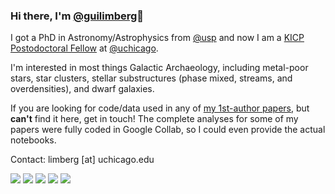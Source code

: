 ### Hi there, I'm [@guilimberg](https://github.com/guilimberg)🥭

I got a PhD in Astronomy/Astrophysics from [@usp](https://github.com/usp) and now I am a [KICP Postodoctoral Fellow](https://kavlicosmo.uchicago.edu/kicp-fellowship/) at [@uchicago](@uchicago).

I'm interested in most things Galactic Archaeology, including metal-poor stars, star clusters, stellar substructures (phase mixed, streams, and overdensities), and dwarf galaxies.

If you are looking for code/data used in any of [my 1st-author papers](https://ui.adsabs.harvard.edu/public-libraries/5AgJmpNJQ-OgcvUhvd2uxQ), but **can't** find it here, get in touch! The complete analyses for some of my papers were fully coded in Google Collab, so I could even provide the actual notebooks. 

Contact: limberg [at] uchicago.edu

[<img src="https://img.shields.io/badge/website-black?style=for-the-badge&logo=github&logoColor=%23FFFFFF" />](https://guilimberg.github.io/)
[<img src="https://img.shields.io/badge/twitter-%231DA1F2.svg?&style=for-the-badge&logo=twitter&logoColor=white" />](https://twitter.com/guilimberg)
[<img src="https://img.shields.io/badge/stack%20overflow-FE7A16?logo=stack-overflow&logoColor=white&style=for-the-badge" />](https://stackoverflow.com/users/11275388/guilimberg)
[<img src="https://img.shields.io/badge/SPOTIFY-0EAF55?style=for-the-badge&logo=spotify&logoColor=FFFFFF&color=0EAF55" />](https://open.spotify.com/user/7gyzjytyu5wjfox7fx81xt0wk?si=ad336202a9af490c)
[<img src="https://img.shields.io/badge/GOOGLE_SCHOLAR-FF0000?style=for-the-badge&logo=googlescholar&logoColor=FFFFFF&color=FF0000" />](https://scholar.google.com/citations?user=WX-kFMgAAAAJ&hl)

<!--
**guilimberg/guilimberg** is a ✨ _special_ ✨ repository because its `README.md` (this file) appears on your GitHub profile.

Here are some ideas to get you started:

- 🔭 I’m currently working on ...
- 🌱 I’m currently learning ...
- 👯 I’m looking to collaborate on ...
- 🤔 I’m looking for help with ...
- 💬 Ask me about ...
- 📫 How to reach me: ...
- 😄 Pronouns: ...
- ⚡ Fun fact: ...
-->

